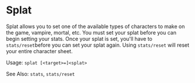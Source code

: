 # Splat

Splat allows you to set one of the available types of characters to make on the game, vampire, mortal, etc. You must set your splat before you can begin setting your stats. Once your splat is set, you'll have to `stats/reset`before you can set your splat again. Using `stats/reset` will reset your entire character sheet.

Usage: `splat [<target>=]<splat>`

See Also: `stats`, `stats/reset`

